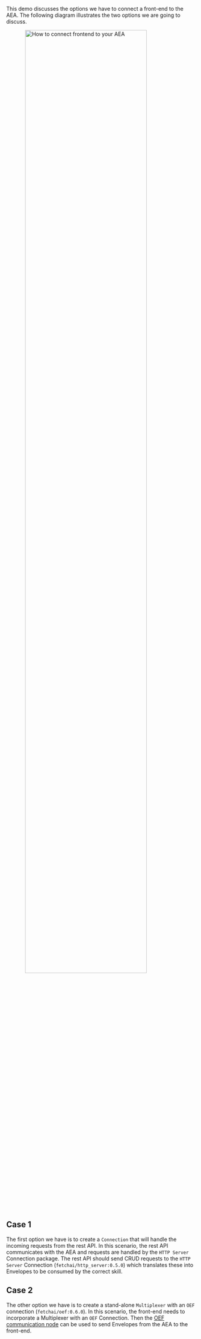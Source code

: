 This demo discusses the options we have to connect a front-end to the AEA. The following diagram illustrates the two options we are going to discuss.

<img src="../assets/http-integration.png" alt="How to connect frontend to your AEA" class="center" style="display: block; margin-left: auto; margin-right: auto;width:80%;">

## Case 1
The first option we have is to create a `Connection` that will handle the incoming requests from the rest API. In this scenario, the rest API communicates with the AEA and requests are handled by the `HTTP Server` Connection package. The rest API should send CRUD requests to the `HTTP Server` Connection (`fetchai/http_server:0.5.0`) which translates these into Envelopes to be consumed by the correct skill.

## Case 2
The other option we have is to create a stand-alone `Multiplexer` with an `OEF` connection (`fetchai/oef:0.6.0`). In this scenario, the front-end needs to incorporate a Multiplexer with an `OEF` Connection. Then the [OEF communication node](../oef-ledger) can be used to send Envelopes from the AEA to the front-end.
